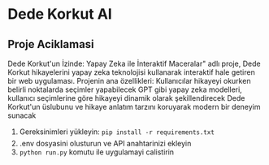 # Dede Korkut AI 
 
## Proje Aciklamasi 
Dede Korkut'un İzinde: Yapay Zeka ile İnteraktif Maceralar" adlı proje, Dede Korkut hikayelerini yapay zeka teknolojisi kullanarak interaktif hale getiren bir web uygulaması. 
Projenin ana özellikleri: 
    Kullanıcılar hikayeyi okurken belirli noktalarda seçimler yapabilecek
    GPT gibi yapay zeka modelleri, kullanıcı seçimlerine göre hikayeyi dinamik olarak şekillendirecek
    Dede Korkut'un üslubunu ve hikaye anlatım tarzını koruyarak modern bir deneyim sunacak 
 
1. Gereksinimleri yükleyin: `pip install -r requirements.txt` 
2. .env dosyasini olusturun ve API anahtarinizi ekleyin 
3. `python run.py` komutu ile uygulamayi calistirin 
